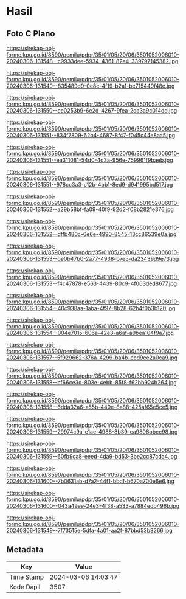 # Hasil

## Foto C Plano

https://sirekap-obj-formc.kpu.go.id/8590/pemilu/pdpr/35/01/05/20/06/3501052006010-20240306-131548--c9933dee-5934-4361-82a4-339797145382.jpg

https://sirekap-obj-formc.kpu.go.id/8590/pemilu/pdpr/35/01/05/20/06/3501052006010-20240306-131549--835489d9-0e8e-4f19-b2a1-be715449f48e.jpg

https://sirekap-obj-formc.kpu.go.id/8590/pemilu/pdpr/35/01/05/20/06/3501052006010-20240306-131550--ee0253b9-6e2d-4267-9fea-2da3a9c014dd.jpg

https://sirekap-obj-formc.kpu.go.id/8590/pemilu/pdpr/35/01/05/20/06/3501052006010-20240306-131551--834f7809-62b4-4687-8f47-f045c44e8aa5.jpg

https://sirekap-obj-formc.kpu.go.id/8590/pemilu/pdpr/35/01/05/20/06/3501052006010-20240306-131551--ea311081-54d0-4d3a-956e-759961f9baeb.jpg

https://sirekap-obj-formc.kpu.go.id/8590/pemilu/pdpr/35/01/05/20/06/3501052006010-20240306-131551--978cc3a3-c12b-4bb1-8ed9-d941995bd517.jpg

https://sirekap-obj-formc.kpu.go.id/8590/pemilu/pdpr/35/01/05/20/06/3501052006010-20240306-131552--a29b58bf-fa09-40f9-92d2-f08b2821e376.jpg

https://sirekap-obj-formc.kpu.go.id/8590/pemilu/pdpr/35/01/05/20/06/3501052006010-20240306-131552--dffb480c-6e6e-4990-8545-13cc86539e0a.jpg

https://sirekap-obj-formc.kpu.go.id/8590/pemilu/pdpr/35/01/05/20/06/3501052006010-20240306-131553--be0b47b0-2a77-4938-b7e5-da23439d9e73.jpg

https://sirekap-obj-formc.kpu.go.id/8590/pemilu/pdpr/35/01/05/20/06/3501052006010-20240306-131553--f4c47878-e563-4439-80c9-4f063ded8677.jpg

https://sirekap-obj-formc.kpu.go.id/8590/pemilu/pdpr/35/01/05/20/06/3501052006010-20240306-131554--40c938aa-1aba-4f97-8b28-62b4f0b3b120.jpg

https://sirekap-obj-formc.kpu.go.id/8590/pemilu/pdpr/35/01/05/20/06/3501052006010-20240306-131554--004e7015-606a-42e3-a6af-a9bea104f9a7.jpg

https://sirekap-obj-formc.kpu.go.id/8590/pemilu/pdpr/35/01/05/20/06/3501052006010-20240306-131557--5f929662-376a-4299-ba4b-ecd9ee2a0ca9.jpg

https://sirekap-obj-formc.kpu.go.id/8590/pemilu/pdpr/35/01/05/20/06/3501052006010-20240306-131558--cf66ce3d-803e-4ebb-85f8-f62bb924b264.jpg

https://sirekap-obj-formc.kpu.go.id/8590/pemilu/pdpr/35/01/05/20/06/3501052006010-20240306-131558--6dda32a6-a55b-440e-8a88-425af65e5ce5.jpg

https://sirekap-obj-formc.kpu.go.id/8590/pemilu/pdpr/35/01/05/20/06/3501052006010-20240306-131559--29974c9a-e1ae-4988-8b39-ca9808bbce98.jpg

https://sirekap-obj-formc.kpu.go.id/8590/pemilu/pdpr/35/01/05/20/06/3501052006010-20240306-131559--60fb9ca8-eeed-4da9-bd53-3be2cc87cda4.jpg

https://sirekap-obj-formc.kpu.go.id/8590/pemilu/pdpr/35/01/05/20/06/3501052006010-20240306-131600--7b0631ab-d7a2-44f1-bbdf-b670a700e6e6.jpg

https://sirekap-obj-formc.kpu.go.id/8590/pemilu/pdpr/35/01/05/20/06/3501052006010-20240306-131600--043a49ee-24e3-4f38-a533-a7884edb496b.jpg

https://sirekap-obj-formc.kpu.go.id/8590/pemilu/pdpr/35/01/05/20/06/3501052006010-20240306-131549--7f73515e-5dfa-4a01-aa2f-87bbd53b3266.jpg


## Metadata

| Key        | Value               |
| ---------- | ------------------- |
| Time Stamp | 2024-03-06 14:03:47 |
| Kode Dapil | 3507                |



